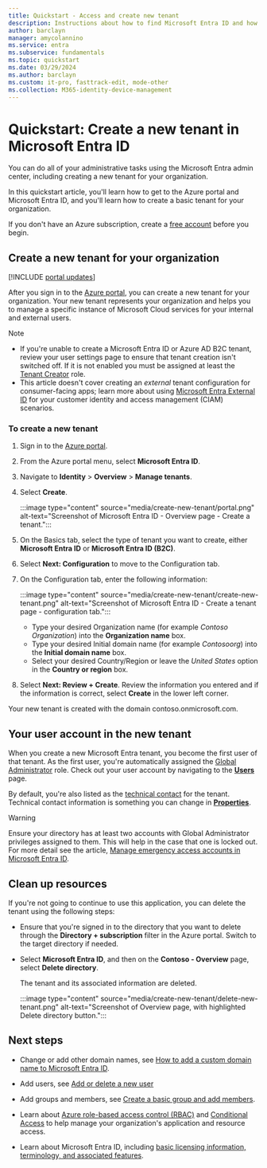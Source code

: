 ```yaml
---
title: Quickstart - Access and create new tenant
description: Instructions about how to find Microsoft Entra ID and how to create a new tenant for your organization.
author: barclayn
manager: amycolannino
ms.service: entra
ms.subservice: fundamentals
ms.topic: quickstart
ms.date: 03/29/2024
ms.author: barclayn
ms.custom: it-pro, fasttrack-edit, mode-other
ms.collection: M365-identity-device-management
---
```


# Quickstart: Create a new tenant in Microsoft Entra ID

You can do all of your administrative tasks using the Microsoft Entra admin center, including creating a new tenant for your organization.

In this quickstart article, you'll learn how to get to the Azure portal and Microsoft Entra ID, and you'll learn how to create a basic tenant for your organization.

If you don't have an Azure subscription, create a [free account](https://azure.microsoft.com/free/) before you begin.

## Create a new tenant for your organization

[!INCLUDE [portal updates](~/includes/portal-update.md)]

After you sign in to the [Azure portal](https://portal.azure.com), you can create a new tenant for your organization. Your new tenant represents your organization and helps you to manage a specific instance of Microsoft Cloud services for your internal and external users.

>[!NOTE]
>
> - If you're unable to create a Microsoft Entra ID or Azure AD B2C tenant, review your user settings page to ensure that tenant creation isn't switched off. If it is not enabled you must be assigned at least the [Tenant Creator](../identity/role-based-access-control/permissions-reference#tenant-creator) role.
> - This article doesn't cover creating an *external* tenant configuration for consumer-facing apps; learn more about using [Microsoft Entra External ID](~/external-id/customers/overview-customers-ciam.md) for your customer identity and access management (CIAM) scenarios.

### To create a new tenant

1. Sign in to the [Azure portal](https://portal.azure.com).

1. From the Azure portal menu, select **Microsoft Entra ID**.

1. Navigate to **Identity** > **Overview** > **Manage tenants**.

1. Select **Create**.

   :::image type="content" source="media/create-new-tenant/portal.png" alt-text="Screenshot of Microsoft Entra ID - Overview page - Create a tenant.":::

1. On the Basics tab, select the type of tenant you want to create, either **Microsoft Entra ID** or **Microsoft Entra ID (B2C)**.

1. Select **Next: Configuration** to move to the Configuration tab.

1. On the Configuration tab, enter the following information:

   :::image type="content" source="media/create-new-tenant/create-new-tenant.png" alt-text="Screenshot of Microsoft Entra ID - Create a tenant page - configuration tab.":::

   - Type your desired Organization name (for example *Contoso Organization*) into the **Organization name** box.
   - Type your desired Initial domain name (for example *Contosoorg*) into the **Initial domain name** box.
   - Select your desired Country/Region or leave the *United States* option in the **Country or region** box.

1. Select **Next: Review + Create**. Review the information you entered and if the information is correct, select **Create** in the lower left corner.

Your new tenant is created with the domain contoso.onmicrosoft.com.

## Your user account in the new tenant

When you create a new Microsoft Entra tenant, you become the first user of that tenant. As the first user, you're automatically assigned the [Global Administrator](~/identity/role-based-access-control/permissions-reference.md#global-administrator) role. Check out your user account by navigating to the [**Users**](https://portal.azure.com/#blade/Microsoft_AAD_IAM/UsersManagementMenuBlade/MsGraphUsers) page.

By default, you're also listed as the [technical contact](/microsoft-365/admin/manage/change-address-contact-and-more#what-do-these-fields-mean) for the tenant. Technical contact information is something you can change in [**Properties**](https://portal.azure.com/#blade/Microsoft_AAD_IAM/ActiveDirectoryMenuBlade/Properties).

> [!WARNING]
> Ensure your directory has at least two accounts with Global Administrator privileges assigned to them. This will help in the case that one is locked out. For more detail see the article, [Manage emergency access accounts in Microsoft Entra ID](~/identity/role-based-access-control/security-emergency-access.md).

## Clean up resources

If you're not going to continue to use this application, you can delete the tenant using the following steps:

- Ensure that you're signed in to the directory that you want to delete through the **Directory + subscription** filter in the Azure portal. Switch to the target directory if needed.
- Select **Microsoft Entra ID**, and then on the **Contoso - Overview** page, select **Delete directory**.

    The tenant and its associated information are deleted.

   :::image type="content" source="media/create-new-tenant/delete-new-tenant.png" alt-text="Screenshot of Overview page, with highlighted Delete directory button.":::

## Next steps

- Change or add other domain names, see [How to add a custom domain name to Microsoft Entra ID](add-custom-domain.yml).

- Add users, see [Add or delete a new user](./add-users.md)

- Add groups and members, see [Create a basic group and add members](./how-to-manage-groups.yml).

- Learn about [Azure role-based access control (RBAC)](/azure/role-based-access-control/overview) and [Conditional Access](~/identity/conditional-access/overview.md) to help manage your organization's application and resource access.

- Learn about Microsoft Entra ID, including [basic licensing information, terminology, and associated features](./whatis.md).
